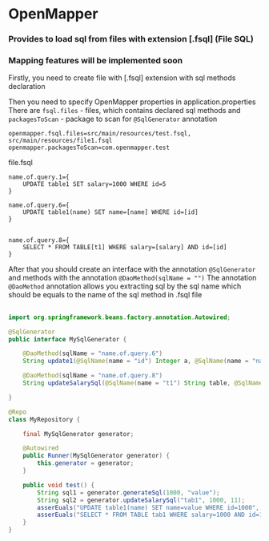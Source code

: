 # OpenMapper

### Provides to load sql from files with extension [.fsql] (File SQL)
### Mapping features will be implemented soon 


Firstly, you need to create file with [.fsql] extension with sql methods declaration

Then you need to specify OpenMapper properties in application.properties
There are `fsql.files` - files, which contains declared sql methods
and `packagesToScan` - package to scan for `@SqlGenerator` annotation

```propoerties
openmapper.fsql.files=src/main/resources/test.fsql, src/main/resources/file1.fsql
openmapper.packagesToScan=com.openmapper.test
```

file.fsql
```fslq
name.of.query.1={
    UPDATE table1 SET salary=1000 WHERE id=5
}

name.of.query.6={
    UPDATE table1(name) SET name=[name] WHERE id=[id]
}


name.of.query.8={
    SELECT * FROM TABLE[t1] WHERE salary=[salary] AND id=[id]
}
```

After that you should create an interface with the annotation `@SqlGenerator` and methods with the annotation `@DaoMethod(sqlName = "")`
The annotation `@DaoMethod` annotation allows you extracting sql by the sql name which should be equals to the name of the sql method in .fsql file
##

```java
import org.springframework.beans.factory.annotation.Autowired;

@SqlGenerator
public interface MySqlGenerator {

    @DaoMethod(sqlName = "name.of.query.6")
    String update1(@SqlName(name = "id") Integer a, @SqlName(name = "name") String b);

    @DaoMethod(sqlName = "name.of.query.8")
    String updateSalarySql(@SqlName(name = "t1") String table, @SqlName(name = "salary") Integer salary, @SqlName(name = "id") Integer id);

}

@Repo
class MyRepository {

    final MySqlGenerator generator;

    @Autowired
    public Runner(MySqlGenerator generator) {
        this.generator = generator;
    }

    public void test() {
        String sql1 = generator.generateSql(1000, "value");
        String sql2 = generator.updateSalarySql("tab1", 1000, 11);
        asserEuals("UPDATE table1(name) SET name=value WHERE id=1000", sql1);
        asserEuals("SELECT * FROM TABLE tab1 WHERE salary=1000 AND id=11 ", sql2);
    }
}
```

